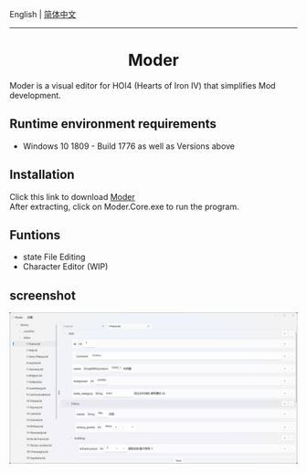 English | [简体中文](Desc/README.zh-CN.md)

---

<h1 align="center">
    Moder
</h1>

Moder is a visual editor for HOI4 (Hearts of Iron IV)  that simplifies Mod development.

## Runtime environment requirements

- Windows 10 1809 - Build 1776 as well as Versions above

## Installation

Click this link to download [Moder](https://github.com/textGamex/Moder/releases)  
After extracting, click on Moder.Core.exe to run the program.

## Funtions

- state File Editing
- Character Editor (WIP)

## screenshot

![screenshot1](Images/screenshot1.png)
